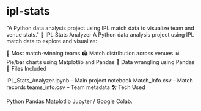 # ipl-stats
"A Python data analysis project using IPL match data to visualize team and venue stats."
🏏 IPL Stats Analyzer
A Python data analysis project using IPL match data to explore and visualize:

🥇 Most match-winning teams
🏟️ Match distribution across venues
📊 Pie/bar charts using Matplotlib and Pandas
🔢 Data wrangling using Pandas
📁 Files Included

IPL_Stats_Analyzer.ipynb – Main project notebook
Match_Info.csv – Match records
teams_info.csv – Team metadata
🛠 Tech Used

Python
Pandas
Matplotlib
Jupyter / Google Colab.
